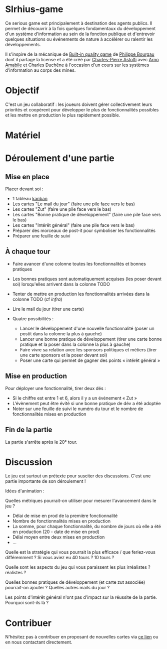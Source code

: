 # SIrhius-game

Ce serious game est principalement à destination des agents publics. Il permet de découvrir à la fois quelques fondamentaux du développement d'un système d'information au sein de la fonction publique et d'entrevoir quelques situations ou événements de nature à accélérer ou ralentir les développements.

Il s'inspire de la mécanique de [Built-in quality game](https://github.com/philou/built-in-quality-game) de [Philippe Bourgau](https://philippe.bourgau.net/) dont il partage la license et a été créé par [Charles-Pierre Astolfi](https://www.linkedin.com/in/charles-pierre-astolfi/) avec [Arno Amabile](linkedin.com/in/amabile-arno) et Charles Duchêne à l'occasion d'un cours sur les systèmes d'information au corps des mines.

# Objectif
C'est un jeu collaboratif : les joueurs doivent gérer collectivement leurs priorités et coopèrent pour développer le plus de fonctionnalités possibles et les mettre en production le plus rapidement possible.

# Matériel

# Déroulement d'une partie
## Mise en place
Placer devant soi :
- 1 tableau [kanban](https://fr.wikipedia.org/wiki/Kanban_(d%C3%A9veloppement))
- Les cartes "Le mail du jour" (faire une pile face vers le bas)
- Les cartes "Zut" (faire une pile face vers le bas)
- Les cartes "Bonne pratique de développement" (faire une pile face vers le bas)
- Les cartes "Intérêt général" (faire une pile face vers le bas)
- Préparer des morceaux de post-it pour symboliser les fonctionnalités
- Préparer une feuille de suivi
 
## À chaque tour
- Faire avancer d'une colonne toutes les fonctionnalités et bonnes pratiques
- Les bonnes pratiques sont automatiquement acquises (les poser devant soi) lorsqu'elles arrivent dans la colonne TODO
- Tenter de mettre en production les fonctionnalités arrivées dans la colonne TODO (cf _infra_)
- Lire le mail du jour (tirer une carte)

- Quatre possibilités :
  - Lancer le développement d'une nouvelle fonctionnalité (poser un postit dans la colonne la plus à gauche)
  - Lancer une bonne pratique de développement (tirer une carte bonne pratique et la poser dans la colonne la plus à gauche)
  - Faire vivre sa relation avec les sponsors politiques et métiers (tirer une carte sponsors et la poser devant soi)
  - Poser une carte qui permet de gagner des points « intérêt général »

## Mise en production
Pour déployer une fonctionnalité, tirer deux dés :
- Si le chiffre est entre 1 et 6, alors il y a un événement « Zut »
- L’évènement peut être évité si une bonne pratique de dév a été adoptée
- Noter sur une feuille de suivi le numéro du tour et le nombre de fonctionnalités mises en production

## Fin de la partie
La partie s'arrête après le 20° tour.

# Discussion
Le jeu est surtout un prétexte pour susciter des discussions. C'est une partie importante de son déroulement !

Idées d'animation :

Quelles métriques pourrait-on utiliser pour mesurer l'avancement dans le jeu ?
- Délai de mise en prod de la première fonctionnalité
- Nombre de fonctionnalités mises en production
- La somme, pour chaque fonctionnalité, du nombre de jours où elle a été en production (20 - date de mise en prod)
- Délai moyen entre deux mises en production
- …

Quelle est la stratégie qui vous pourrait la plus efficace / que feriez-vous différemment ? Si vous aviez eu 40 tours ? 10 tours ?

Quelle sont les aspects du jeu qui vous paraissent les plus irréalistes ? réalistes ?

Quelles bonnes pratiques de développement (et carte zut associée) pourrait-on ajouter ? Quelles autres mails du jour ?

Les points d'intérêt général n'ont pas d'impact sur la réussite de la partie. Pourquoi sont-ils là ?

# Contribuer
N'hésitez pas à contribuer en proposant de nouvelles cartes via [ce lien](https://docs.google.com/spreadsheets/d/1pD_ptL2mSqI8b2kogyoLT2_RpSPFCCoGUml8oFNLRDQ/edit#gid=0) ou en nous contactant directement.
